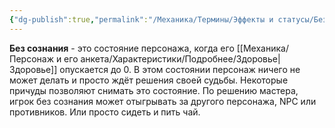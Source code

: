 ```yaml
---
{"dg-publish":true,"permalink":"/Механика/Термины/Эффекты и статусы/Без сознания/","noteIcon":"","created":"2025-09-07T13:19:26.799+03:00","updated":"2025-09-04T12:07:27.519+03:00"}
---
```




**Без сознания** - это состояние персонажа, когда его [[Механика/Персонаж и его анкета/Характеристики/Подробнее/Здоровье\|Здоровье]] опускается до 0. В этом состоянии персонаж ничего не может делать и просто ждёт решения своей судьбы. Некоторые причуды позволяют снимать это состояние. По решению мастера, игрок без сознания может отыгрывать за другого персонажа, NPC или противников. Или просто сидеть и пить чай.